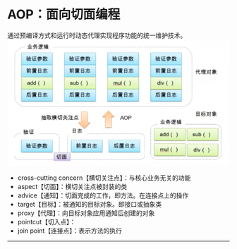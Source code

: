 # AOP：面向切面编程
通过预编译方式和运行时动态代理实现程序功能的统一维护技术。
![img.png](../NOTES/img/什么是AOP.png)

- cross-cutting concern【横切关注点】：与核心业务无关的功能
- aspect【切面】：横切关注点被封装的类
- advice【通知】：切面完成的工作，即方法。在连接点上的操作 
- target【目标】：被通知的目标对象。即接口或抽象类
- proxy【代理】：向目标对象应用通知后创建的对象
- pointcut【切入点】：
- join point【连接点】：表示方法的执行
<hr>